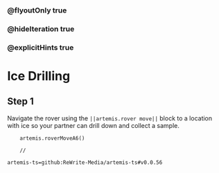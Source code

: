 ### @flyoutOnly true
### @hideIteration true
### @explicitHints true

# Ice Drilling

## Step 1
Navigate the rover using the ``||artemis.rover move||`` block to a location with ice so your partner can drill down and collect a sample.

```ghost
    artemis.roverMoveA6()
```
```template
    //
```

```package
artemis-ts=github:ReWrite-Media/artemis-ts#v0.0.56
```